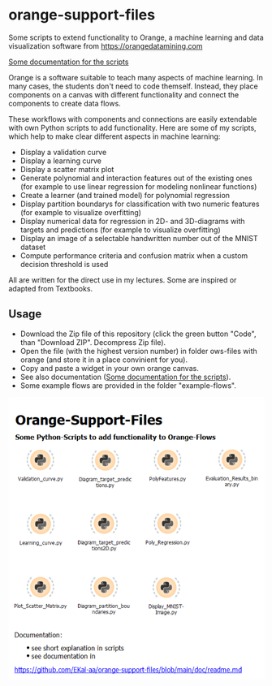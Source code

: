 # orange-support-files
Some scripts to extend functionality to Orange, a machine learning and data visualization software from https://orangedatamining.com

[Some documentation for the scripts](https://github.com/EKal-aa/orange-support-files/blob/main/doc/readme.md)


Orange is a software suitable to teach many aspects of machine learning. In many cases, the students don't need to code themself. Instead, they place components on a canvas with different functionality and connect the components to create data flows.

These workflows with components and connections are easily extendable with own Python scripts to add functionality. Here are some of my scripts, which help to make clear different aspects in machine learning:
* Display a validation curve
* Display a learning curve
* Display a scatter matrix plot
* Generate polynomial and interaction features out of the existing ones (for example to use linear regression for modeling nonlinear functions)
* Create a learner (and trained model) for polynomial regression
* Display partition boundarys for classification with two numeric features (for example to visualize overfitting)
* Display numerical data for regression in 2D- and 3D-diagrams with targets and predictions (for example to visualize overfitting)
* Display an image of a selectable handwritten number out of the MNIST dataset
* Compute performance criteria and confusion matrix when a custom decision threshold is used

All are written for the direct use in my lectures. Some are inspired or adapted from Textbooks.


## Usage
- Download the Zip file of this repository (click the green button "Code", than "Download ZIP". Decompress Zip file).
- Open the file (with the highest version number) in folder ows-files with orange (and store it in a place convinient for you).
- Copy and paste a widget in your own orange canvas.
- See also documentation ([Some documentation for the scripts](https://github.com/EKal-aa/orange-support-files/blob/main/doc/readme.md)).
- Some example flows are provided in the folder "example-flows".

![](doc/images/script_repo_01.png)
